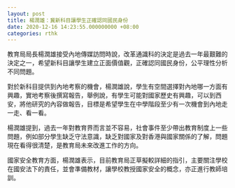 ```yaml
---
layout: post
title: 楊潤雄：冀新科目讓學生正確認同國民身份
date: 2020-12-16 14:23:55.000000000 +08:00
categories: rthk
---
```


教育局局長楊潤雄接受內地傳媒訪問時說，改革通識科的決定是過去一年最艱難的決定之一，希望新科目讓學生建立正面價值觀，正確認同國民身份，公平理性分析不同問題。

對於新科目提供到內地考察的機會，楊潤雄說，學生有空間選擇對內地哪一方面有興趣，實地考察後撰寫報告，舉例說，有學生可能對國家歷史有興趣，可以到西安，將他研究的內容做報告，目標是希望學生在中學階段至少有一次機會到內地走一走、看一看。

楊潤雄提到，過去一年對教育界而言並不容易，社會事件至少帶出教育制度上一些問題，例如部分學生缺乏守法意識，缺乏對國家及對香港與國家關係的了解，問題現在看得很清楚，是教育局未來改進工作的方向。

國家安全教育方面，楊潤雄表示，目前教育局正草擬較詳細的指引，主要關注學校在國安法下的責任，並會準備教材，讓學校教授國家安全的概念，亦正進行教師培訓。
